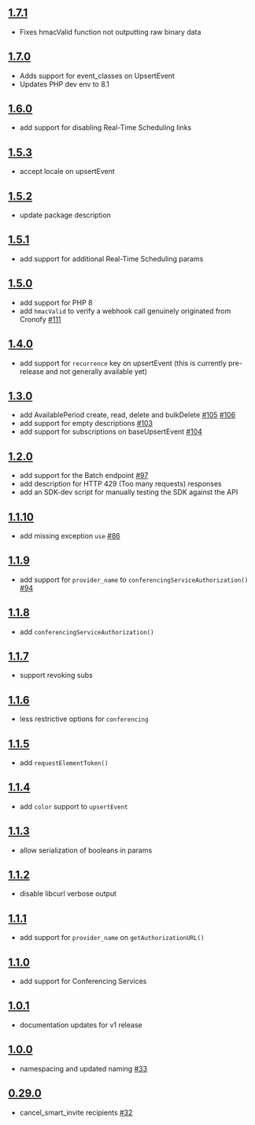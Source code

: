## [1.7.1]
* Fixes hmacValid function not outputting raw binary data 

## [1.7.0]
* Adds support for event_classes on UpsertEvent
* Updates PHP dev env to 8.1

## [1.6.0]
* add support for disabling Real-Time Scheduling links

## [1.5.3]
* accept locale on upsertEvent

## [1.5.2]
* update package description

## [1.5.1]
* add support for additional Real-Time Scheduling params

## [1.5.0]
* add support for PHP 8
* add `hmacValid` to verify a webhook call genuinely originated from Cronofy [#111]

## [1.4.0]
* add support for `recurrence` key on upsertEvent (this is currently pre-release and not generally available yet)

## [1.3.0]
* add AvailablePeriod create, read, delete and bulkDelete [#105] [#106]
* add support for empty descriptions [#103]
* add support for subscriptions on baseUpsertEvent [#104]

## [1.2.0]

* add support for the Batch endpoint [#97]
* add description for HTTP 429 (Too many requests) responses
* add an SDK-dev script for manually testing the SDK against the API

## [1.1.10]

* add missing exception `use` [#86]

## [1.1.9]

* add support for `provider_name` to `conferencingServiceAuthorization()` [#94]

## [1.1.8]

* add `conferencingServiceAuthorization()`

## [1.1.7]

* support revoking subs

## [1.1.6]

* less restrictive options for `conferencing`

## [1.1.5]

* add `requestElementToken()`

## [1.1.4]

* add `color` support to `upsertEvent`

## [1.1.3]

* allow serialization of booleans in params

## [1.1.2]

* disable libcurl verbose output

## [1.1.1]

* add support for `provider_name` on `getAuthorizationURL()`

## [1.1.0]

* add support for Conferencing Services

## [1.0.1]

* documentation updates for v1 release

## [1.0.0]

* namespacing and updated naming [#33]

## [0.29.0]

* cancel_smart_invite recipients [#32]

[0.29.0]: https://github.com/cronofy/cronofy-php/releases/tag/v0.29.0
[1.0.0]: https://github.com/cronofy/cronofy-php/releases/tag/v1.0.0
[1.0.1]: https://github.com/cronofy/cronofy-php/releases/tag/v1.0.1
[1.1.0]: https://github.com/cronofy/cronofy-php/releases/tag/v1.1.0
[1.1.1]: https://github.com/cronofy/cronofy-php/releases/tag/v1.1.1
[1.1.2]: https://github.com/cronofy/cronofy-php/releases/tag/v1.1.2
[1.1.3]: https://github.com/cronofy/cronofy-php/releases/tag/v1.1.3
[1.1.4]: https://github.com/cronofy/cronofy-php/releases/tag/v1.1.4
[1.1.5]: https://github.com/cronofy/cronofy-php/releases/tag/v1.1.5
[1.1.6]: https://github.com/cronofy/cronofy-php/releases/tag/v1.1.6
[1.1.7]: https://github.com/cronofy/cronofy-php/releases/tag/v1.1.7
[1.1.8]: https://github.com/cronofy/cronofy-php/releases/tag/v1.1.8
[1.1.9]: https://github.com/cronofy/cronofy-php/releases/tag/v1.1.9
[1.1.10]: https://github.com/cronofy/cronofy-php/releases/tag/v1.1.10
[1.2.0]: https://github.com/cronofy/cronofy-php/releases/tag/v1.2.0
[1.3.0]: https://github.com/cronofy/cronofy-php/releases/tag/v1.3.0
[1.4.0]: https://github.com/cronofy/cronofy-php/releases/tag/v1.4.0
[1.5.0]: https://github.com/cronofy/cronofy-php/releases/tag/v1.5.0
[1.5.1]: https://github.com/cronofy/cronofy-php/releases/tag/v1.5.1
[1.5.2]: https://github.com/cronofy/cronofy-php/releases/tag/v1.5.2
[1.5.3]: https://github.com/cronofy/cronofy-php/releases/tag/v1.5.3
[1.6.0]: https://github.com/cronofy/cronofy-php/releases/tag/v1.6.0
[1.7.0]: https://github.com/cronofy/cronofy-php/releases/tag/v1.7.0
[1.7.1]: https://github.com/cronofy/cronofy-php/releases/tag/v1.7.1

[#32]: https://github.com/cronofy/cronofy-php/pull/76
[#33]: https://github.com/cronofy/cronofy-php/pull/74
[#34]: https://github.com/cronofy/cronofy-php/pull/77
[#94]: https://github.com/cronofy/cronofy-php/pull/94
[#86]: https://github.com/cronofy/cronofy-php/pull/86
[#97]: https://github.com/cronofy/cronofy-php/pull/97
[#103]: https://github.com/cronofy/cronofy-php/pull/103
[#104]: https://github.com/cronofy/cronofy-php/pull/104
[#105]: https://github.com/cronofy/cronofy-php/pull/105
[#106]: https://github.com/cronofy/cronofy-php/pull/106
[#111]: https://github.com/cronofy/cronofy-php/pull/111
[#116]: https://github.com/cronofy/cronofy-php/pull/116
[#126]: https://github.com/cronofy/cronofy-php/pull/126
